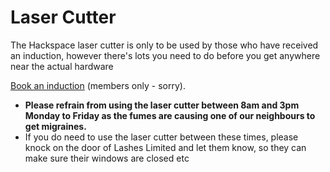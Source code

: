 # Laser Cutter

The Hackspace laser cutter is only to be used by those who have received an induction,
however there's lots you need to do before you get anywhere near the actual hardware

[Book an induction](http://wiki.hacman.org.uk/Laser_Cutter/inductions)  (members only - sorry).

  * **Please refrain from using the laser cutter between 8am and 3pm Monday to Friday as the fumes are causing one of our neighbours to get migraines.** <br>
  * If you do need to use the laser cutter between these times, please knock on the door of Lashes Limited and let them know, so they can make sure their windows are closed etc
